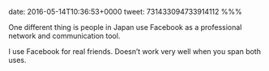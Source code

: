 date: 2016-05-14T10:36:53+0000
tweet: 731433094733914112
%%%

One different thing is people in Japan use Facebook as a professional network and communication tool.

I use Facebook for real friends. Doesn’t work very well when you span both uses.
